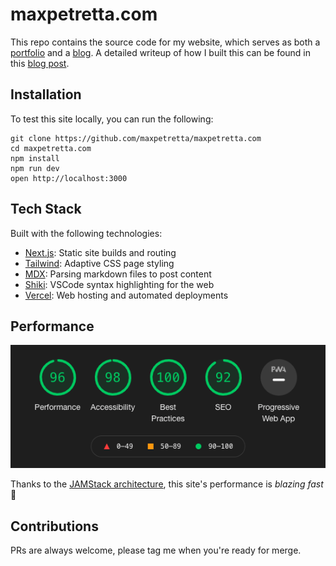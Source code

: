 # maxpetretta.com
This repo contains the source code for my website, which serves as both a [portfolio](https://maxpetretta.com/) and a [blog](https://maxpetretta.com/blog).  A detailed writeup of how I built this can be found in this [blog post](https://maxpetretta.com/blog/tech-stack).

## Installation
To test this site locally, you can run the following:
```
git clone https://github.com/maxpetretta/maxpetretta.com
cd maxpetretta.com
npm install
npm run dev
open http://localhost:3000
```

## Tech Stack
Built with the following technologies:
* [Next.js](https://nextjs.org/): Static site builds and routing
* [Tailwind](https://tailwindcss.com/): Adaptive CSS page styling
* [MDX](https://mdxjs.com/): Parsing markdown files to post content
* [Shiki](https://shiki.matsu.io/): VSCode syntax highlighting for the web
* [Vercel](https://vercel.com/): Web hosting and automated deployments

## Performance
![An image of Google Chrome lighthouse scores](./public/images/lighthouse.png)

Thanks to the [JAMStack architecture](https://jamstack.org/), this site's performance is _blazing fast_ 🚀

## Contributions
PRs are always welcome, please tag me when you're ready for merge.
